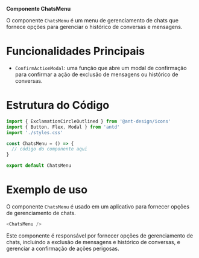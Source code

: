 **Componente ChatsMenu**

O componente `ChatsMenu` é um menu de gerenciamento de chats que fornece opções para gerenciar o histórico de conversas e mensagens.

# **Funcionalidades Principais**

* `ConfirmActionModal`: uma função que abre um modal de confirmação para confirmar a ação de exclusão de mensagens ou histórico de conversas.

# **Estrutura do Código**
```javascript
import { ExclamationCircleOutlined } from '@ant-design/icons'
import { Button, Flex, Modal } from 'antd'
import './styles.css'

const ChatsMenu = () => {
  // código do componente aqui
}

export default ChatsMenu
```
# **Exemplo de uso**

O componente `ChatsMenu` é usado em um aplicativo para fornecer opções de gerenciamento de chats.
```javascript
<ChatsMenu />
```
Este componente é responsável por fornecer opções de gerenciamento de chats, incluindo a exclusão de mensagens e histórico de conversas, e gerenciar a confirmação de ações perigosas.